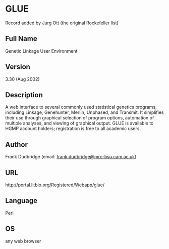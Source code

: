 # GLUE
Record added by Jurg Ott (the original Rockefeller list)

## Full Name
Genetic Linkage User Environment

## Version
3.30 (Aug 2002)

## Description
A web interface to several commonly used statistical genetics programs, including Linkage, Genehunter, Merlin, Unphased, and Transmit. It simplifies their use through graphical selection of program options, automation of multiple analyses, and viewing of graphical output. GLUE is available to HGMP account holders; registration is free to all academic users.

## Author
Frank Dudbridge (email: frank.dudbridge@mrc-bsu.cam.ac.uk)

## URL
http://portal.litbio.org/Registered/Webapp/glue/

## Language
Perl

## OS
any web browser
